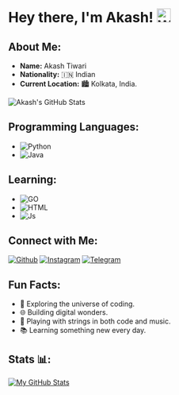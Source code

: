 # Hey there, I'm Akash! <img src="https://user-images.githubusercontent.com/1303154/88677602-1635ba80-d120-11ea-84d8-d263ba5fc3c0.gif" width="28px" alt="Whats Up">

## About Me:

- **Name:** Akash Tiwari
- **Nationality:** 🇮🇳 Indian
- **Current Location:** 🏙️ Kolkata, India.

![Akash's GitHub Stats](https://github-readme-stats.vercel.app/api/top-langs/?username=Ak4ssH&theme=blue-green)

## Programming Languages:

- ![Python](https://img.shields.io/badge/Python-3776AB?style=for-the-badge&logo=python&logoColor=white)
- ![Java](https://img.shields.io/badge/Java-000000?style=for-the-badge&logo=java&logoColor=white)

## Learning:

- ![GO](https://img.shields.io/badge/go-%2300ADD8.svg?style=for-the-badge&logo=go&logoColor=white)
- ![HTML](https://img.shields.io/badge/HTML5-f34F26?style=for-the-badge&logo=html5&logoColor=white)
- ![Js](https://img.shields.io/badge/JavaScript-323330?style=for-the-badge&logo=javascript&logoColor=F7DF1E)

## Connect with Me:

[![Github](https://img.shields.io/badge/-Github-181717?style=for-the-badge&logo=Github&logoColor=white)](https://github.com/Ak4ssH)
[![Instagram](https://img.shields.io/badge/Instagram-E44dsada5F?style=for-the-badge&logo=instagram&logoColor=white)](https://www.instagram.com/ak4sh.arc)
[![Telegram](https://img.shields.io/badge/Telegram-2CA5E0?style=for-the-badge&logo=telegram&logoColor=white)](https://t.me/TheVenomXD)

## Fun Facts:

- 🚀 Exploring the universe of coding.
- 🌐 Building digital wonders.
- 🎸 Playing with strings in both code and music.
- 📚 Learning something new every day.

## Stats 📊:

[![My GitHub Stats](https://github-readme-stats.vercel.app/api?username=Ak4ssH&count_private=true&show_icons=true&theme=radical&include_all_commits=true&custom_title=Ak4ssH's+Github+Stats)](https://github.com/Ak4ssH)

